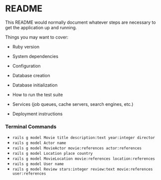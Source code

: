 # README

This README would normally document whatever steps are necessary to get the
application up and running.

Things you may want to cover:

* Ruby version

* System dependencies

* Configuration

* Database creation

* Database initialization

* How to run the test suite

* Services (job queues, cache servers, search engines, etc.)

* Deployment instructions

### Terminal Commands

* `rails g model Movie title description:text year:integer director`
* `rails g model Actor name`
* `rails g model MovieActor movie:references actor:references`
* `rails g model Location place country`
* `rails g model MovieLocation movie:references location:references`
* `rails g model User name`
* `rails g model Review stars:integer review:text movie:references user:references`